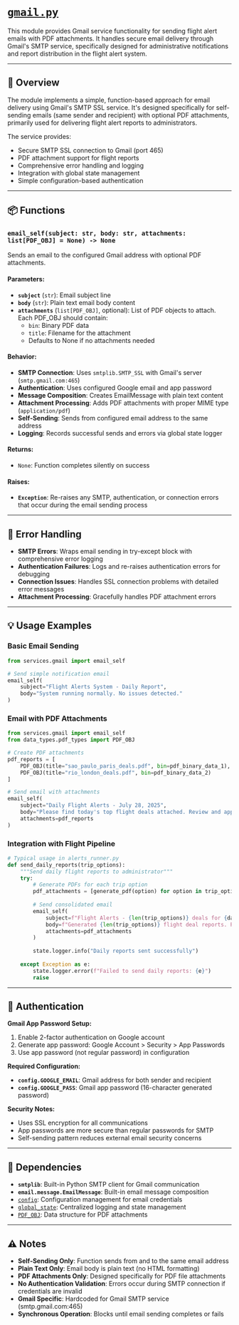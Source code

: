 # [`gmail.py`](../../src/services/gmail.py)

This module provides Gmail service functionality for sending flight alert emails with PDF attachments. It handles secure email delivery through Gmail's SMTP service, specifically designed for administrative notifications and report distribution in the flight alert system.

---

## 📄 Overview

The module implements a simple, function-based approach for email delivery using Gmail's SMTP SSL service. It's designed specifically for self-sending emails (same sender and recipient) with optional PDF attachments, primarily used for delivering flight alert reports to administrators.

The service provides:
- Secure SMTP SSL connection to Gmail (port 465)
- PDF attachment support for flight reports  
- Comprehensive error handling and logging
- Integration with global state management
- Simple configuration-based authentication

---

## 📦 Functions

### `email_self(subject: str, body: str, attachments: list[PDF_OBJ] = None) -> None`

Sends an email to the configured Gmail address with optional PDF attachments.

#### Parameters:
- **`subject`** (`str`): Email subject line
- **`body`** (`str`): Plain text email body content  
- **`attachments`** (`list[PDF_OBJ]`, optional): List of PDF objects to attach. Each PDF_OBJ should contain:
  - `bin`: Binary PDF data
  - `title`: Filename for the attachment
  - Defaults to None if no attachments needed

#### Behavior:
- **SMTP Connection**: Uses `smtplib.SMTP_SSL` with Gmail's server (`smtp.gmail.com:465`)
- **Authentication**: Uses configured Google email and app password
- **Message Composition**: Creates EmailMessage with plain text content
- **Attachment Processing**: Adds PDF attachments with proper MIME type (`application/pdf`)
- **Self-Sending**: Sends from configured email address to the same address
- **Logging**: Records successful sends and errors via global state logger

#### Returns:
- `None`: Function completes silently on success

#### Raises:
- **`Exception`**: Re-raises any SMTP, authentication, or connection errors that occur during the email sending process

---

## 🧠 Error Handling

- **SMTP Errors**: Wraps email sending in try-except block with comprehensive error logging
- **Authentication Failures**: Logs and re-raises authentication errors for debugging
- **Connection Issues**: Handles SSL connection problems with detailed error messages
- **Attachment Processing**: Gracefully handles PDF attachment errors

---

## 💡 Usage Examples

### Basic Email Sending

```python
from services.gmail import email_self

# Send simple notification email
email_self(
    subject="Flight Alerts System - Daily Report",
    body="System running normally. No issues detected."
)
```

### Email with PDF Attachments

```python
from services.gmail import email_self
from data_types.pdf_types import PDF_OBJ

# Create PDF attachments
pdf_reports = [
    PDF_OBJ(title="sao_paulo_paris_deals.pdf", bin=pdf_binary_data_1),
    PDF_OBJ(title="rio_london_deals.pdf", bin=pdf_binary_data_2)
]

# Send email with attachments
email_self(
    subject="Daily Flight Alerts - July 28, 2025",
    body="Please find today's top flight deals attached. Review and approve for distribution.",
    attachments=pdf_reports
)
```

### Integration with Flight Pipeline

```python
# Typical usage in alerts_runner.py
def send_daily_reports(trip_options):
    """Send daily flight reports to administrator"""
    try:
        # Generate PDFs for each trip option
        pdf_attachments = [generate_pdf(option) for option in trip_options]
        
        # Send consolidated email
        email_self(
            subject=f"Flight Alerts - {len(trip_options)} deals for {date.today()}",
            body=f"Generated {len(trip_options)} flight deal reports. Please review attached PDFs.",
            attachments=pdf_attachments
        )
        
        state.logger.info("Daily reports sent successfully")
        
    except Exception as e:
        state.logger.error(f"Failed to send daily reports: {e}")
        raise
```

---

## 🔐 Authentication

**Gmail App Password Setup:**
1. Enable 2-factor authentication on Google account
2. Generate app password: Google Account > Security > App Passwords
3. Use app password (not regular password) in configuration

**Required Configuration:**
- **`config.GOOGLE_EMAIL`**: Gmail address for both sender and recipient
- **`config.GOOGLE_PASS`**: Gmail app password (16-character generated password)

**Security Notes:**
- Uses SSL encryption for all communications
- App passwords are more secure than regular passwords for SMTP
- Self-sending pattern reduces external email security concerns

---

## 🔗 Dependencies

- **`smtplib`**: Built-in Python SMTP client for Gmail communication
- **`email.message.EmailMessage`**: Built-in email message composition
- [`config`](../config.md): Configuration management for email credentials
- [`global_state`](../global_state.md): Centralized logging and state management
- [`PDF_OBJ`](../data_types/pdf_types.md): Data structure for PDF attachments

---

## ⚠️ Notes

- **Self-Sending Only**: Function sends from and to the same email address
- **Plain Text Only**: Email body is plain text (no HTML formatting)
- **PDF Attachments Only**: Designed specifically for PDF file attachments
- **No Authentication Validation**: Errors occur during SMTP connection if credentials are invalid
- **Gmail Specific**: Hardcoded for Gmail SMTP service (smtp.gmail.com:465)
- **Synchronous Operation**: Blocks until email sending completes or fails
